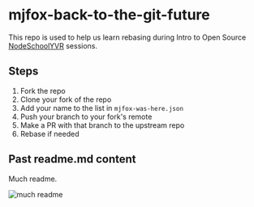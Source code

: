 # mjfox-back-to-the-git-future

This repo is used to help us learn rebasing during Intro to Open Source [NodeSchoolYVR](https://www.meetup.com/nodeschool-vancouver/) sessions.

## Steps
1. Fork the repo
2. Clone your fork of the repo
3. Add your name to the list in `mjfox-was-here.json`
4. Push your branch to your fork's remote
5. Make a PR with that branch to the upstream repo
6. Rebase if needed

## Past readme.md content

Much readme.

![much readme](https://memecrunch.com/meme/14PIY/such-wow/image.jpg?w=400&c=1)